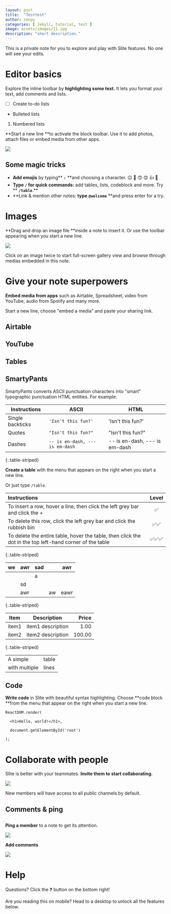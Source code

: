 ```yaml
---
layout: post
title:  "Testtest"
author: zenpy
categories: [ Jekyll, tutorial, test ]
image: assets/images/11.jpg
description: "short description."
---
```

This is a private note for you to explore and play with Slite features. No one will see your edits.

# Editor basics

Explore the inline toolbar by **highlighting some text.** It lets you format your text, add comments and lists.

-   [ ] Create to-do lists
-   Bulleted lists

1.  Numbered lists

**Start a new line **to activate the block toolbar. Use it to add photos, attach files or embed media from other apps.

![](https://storage.googleapis.com/slite-api-files-production/files/2c892a02-8936-4695-a8c3-529a4ecec737/basics_img.png)

## Some magic tricks

-   **Add emojis** by typing** **`:`** **and choosing a character.  😉 🐙 😙 😍 👍 🚀 
-   **Type  **`/`**  for quick commands:** add tables, lists, codeblock and more. Try ** **`/table`**.**
-   **Link & mention other notes: **type** **`@welcome`**  **and press enter for a try.

# Images

**Drag and drop an image file **inside a note to insert it. Or use the toolbar appearing when you start a new line.

![](https://storage.googleapis.com/slite-api-files-production/files/2ef7cbda-c2b6-4ff4-97aa-cc094b7e2fe4/cody-davis-253928-unsplash.jpg)

Click on an image twice to start full-screen gallery view and browse through medias embedded in this note.

# Give your note superpowers

**Embed media from apps** such as Airtable, Spreadsheet, video from YouTube, audio from Spotify and many more.

Start a new line, choose "embed a media" and paste your sharing link.

## Airtable



## YouTube



## Tables
## SmartyPants

SmartyPants converts ASCII punctuation characters into "smart" typographic punctuation HTML entities. For example:

|**Instructions**|ASCII                          |HTML                         |
|----------------|-------------------------------|-----------------------------|
|Single backticks|`'Isn't this fun?'`            |'Isn't this fun?'            |
|Quotes          |`"Isn't this fun?"`            |"Isn't this fun?"            |
|Dashes          |`-- is en-dash, --- is em-dash`|-- is en-dash, --- is em-dash|
{:.table-striped}

**Create a table** with the menu that appears on the right when you start a new line.

Or just type `/table`.

| **Instructions**                                                                                         | **Level** |
| :------------------------------------------------------------------------------------------------------- | :-------: |
| To insert a row, hover a line, then click the left grey bar and click the +                              |     ✅     |
| To delete this row, click the left grey bar and click the rubbish bin                                    |    ✅✅     |
| To delete the entire table, hover the table, then click the dot in the top left-hand corner of the table |    ✅✅✅    |
{:.table-striped}


| we 	| awr 	| sad 	|    	| awr  	|
|----	|-----	|-----	|----	|------	|
|    	|     	| a   	|    	|      	|
|    	| sd  	|     	|    	|      	|
|    	| awr 	|     	| aw 	| eawr 	|
{:.table-striped}

| Item | Description | Price |
| --- | --- | ---: |
| item1 | item1 description | 1.00 |
| item2 | item2 description | 100.00 |
{:.table-striped}

<table class="my-class">
  <tbody>
    <tr>
      <td>A simple</td>
      <td>table</td>
    </tr>
    <tr>
      <td>with multiple</td>
      <td>lines</td>
    </tr>
  </tbody>
</table>

## Code

**Write code** in Slite with beautiful syntax highlighting. Choose **code block **from the menu that appear on the right when you start a new line.

    ReactDOM.render(

      <h1>Hello, world!</h1>,

      document.getElementById('root')

    );

# Collaborate with people

Slite is better with your teammates. **Invite them to start collaborating.**

![](https://storage.googleapis.com/slite-api-files-production/files/cdbf4f58-2a32-499e-8a38-2523e4fa23f2/invite-app.png)

New members will have access to all public channels by default.

## Comments & ping

## 

**Ping a member** to a note to get its attention. 

![](https://storage.googleapis.com/slite-api-files-production/files/79b8b4ec-f2a8-49b0-8b6d-ed382573ca3d/pingpreview.png)

**Add comments**

![](https://storage.googleapis.com/slite-api-files-production/files/8e119b85-98f4-4df4-885c-d2c5850f276a/comment.png)

# Help

Questions? Click the ❓ button on the bottom right!

Are you reading this on mobile? Head to a desktop to unlock all the features below.
